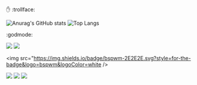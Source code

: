:raised_hand: :trollface:

![Anurag's GitHub stats](https://github-readme-stats.vercel.app/api?username=shoober420&show_icons=true&theme=highcontrast&show=reviews,prs_merged,prs_merged_percentage) ![Top Langs](https://github-readme-stats.vercel.app/api/top-langs/?username=shoober420&layout=compact&theme=highcontrast&langs_count=20)

:godmode:

<img src="https://img.shields.io/badge/Gentoo-54487A?style=for-the-badge&logo=gentoo&logoColor=white" />

<img src="https://img.shields.io/badge/Arch_Linux-1793D1?style=for-the-badge&logo=arch-linux&logoColor=white" />

<img src="https://img.shields.io/badge/bspwm-2E2E2E.svg?style=for-the-badge&logo=bspwm&logoColor=white />

<img src="https://img.shields.io/badge/VIM-%2311AB00.svg?&style=for-the-badge&logo=vim&logoColor=white" />

<img src="https://img.shields.io/badge/Counter_Strike-000000?style=for-the-badge&logo=counter-strike&logoColor=white" />

<img src="https://img.shields.io/badge/PlayStation-003791?style=for-the-badge&logo=playstation&logoColor=white" />
